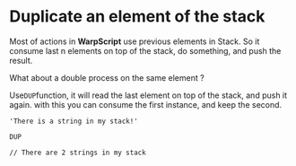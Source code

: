 # Duplicate an element of the stack

Most of actions in **WarpScript** use previous elements in Stack.
So it consume last n elements on top of the stack, do something, and push the result.

What about a double process on the same element ?

Use`DUP`function, it will read the last element on top of the stack, and push it again.
with this you can consume the first instance, and keep the second. 

~~~
'There is a string in my stack!'

DUP

// There are 2 strings in my stack


